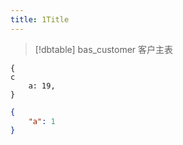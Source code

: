 ```yaml
---
title: 1Title
---
```


> [!dbtable] bas_customer
> 客户主表

```beanSchema
{
c
    a: 19,
}
```

```json
{
    "a": 1
}
```
